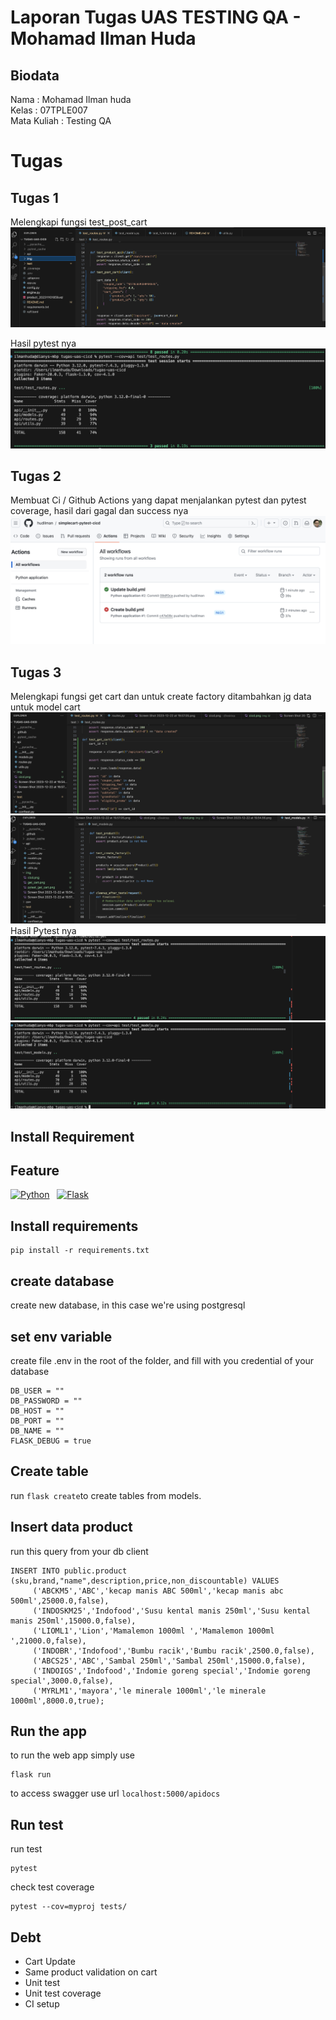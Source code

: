 # Laporan Tugas UAS TESTING QA - Mohamad Ilman Huda

## Biodata
Nama : Mohamad Ilman huda \
Kelas : 07TPLE007 \
Mata Kuliah : Testing QA

# Tugas
## Tugas 1
Melengkapi fungsi test_post_cart
![run fungsi test_post_card](https://github.com/hudilman/simplecart-pytest-cicd/blob/main/img/Screen%20Shot%202023-12-22%20at%2019.54.56.png?raw=true)

Hasil pytest nya
![run fungsi test_post_card](https://github.com/hudilman/simplecart-pytest-cicd/blob/main/img/Screen%20Shot%202023-12-22%20at%2019.57.05.png?raw=true)

## Tugas 2
Membuat Ci / Github Actions yang dapat menjalankan pytest dan pytest coverage, hasil dari gagal dan success nya
![github actions](https://github.com/hudilman/simplecart-pytest-cicd/blob/main/img/cicd.png?raw=true)

## Tugas 3
Melengkapi fungsi get cart dan untuk create factory ditambahkan jg data untuk model cart
![get_cart](https://github.com/hudilman/simplecart-pytest-cicd/blob/main/img/get_cart.png?raw=true)
![data create factory model cart](https://github.com/hudilman/simplecart-pytest-cicd/blob/main/img/create_factory_model.png?raw=true)
Hasil Pytest nya
![pytest tugas get_cart](https://github.com/hudilman/simplecart-pytest-cicd/blob/main/img/pytest_get_cart.png?raw=true)
![pytest tugas create_factory](https://github.com/hudilman/simplecart-pytest-cicd/blob/main/img/pytest_create_factory_model.png?raw=true)

## Install Requirement

## Feature
[![Python](https://img.shields.io/badge/Python-3776AB?style=for-the-badge&logo=python&logoColor=white)](https://www.python.org/)&nbsp;&nbsp;
[![Flask](https://img.shields.io/badge/Flask-000000?style=for-the-badge&logo=flask&logoColor=white)](https://flask.palletsprojects.com/en/2.2.x/)

## Install requirements

    pip install -r requirements.txt
## create database
create new database, in this case we're using postgresql

## set env variable

create file .env in the root of the folder, and fill with you credential of your database

      
    DB_USER = ""
    DB_PASSWORD = ""
    DB_HOST = ""
    DB_PORT = ""
    DB_NAME = ""
    FLASK_DEBUG = true

## Create table

run `flask create`to create tables from models.

## Insert data product

run this query from your db client
```
INSERT INTO public.product (sku,brand,"name",description,price,non_discountable) VALUES
	 ('ABCKM5','ABC','kecap manis ABC 500ml','kecap manis abc 500ml',25000.0,false),
	 ('INDOSKM25','Indofood','Susu kental manis 250ml','Susu kental manis 250ml',15000.0,false),
	 ('LIOML1','Lion','Mamalemon 1000ml ','Mamalemon 1000ml ',21000.0,false),
	 ('INDOBR','Indofood','Bumbu racik','Bumbu racik',2500.0,false),
	 ('ABCS25','ABC','Sambal 250ml','Sambal 250ml',15000.0,false),
	 ('INDOIGS','Indofood','Indomie goreng special','Indomie goreng special',3000.0,false),
	 ('MYRLM1','mayora','le minerale 1000ml','le minerale 1000ml',8000.0,true);
```

## Run the app
to run the web app simply  use

    flask run

to access swagger use url `localhost:5000/apidocs`


## Run test
run test

    pytest

check test coverage

    pytest --cov=myproj tests/

## Debt

 - Cart Update
 - Same product validation on cart
 - Unit test
 - Unit test coverage
 - CI setup 


